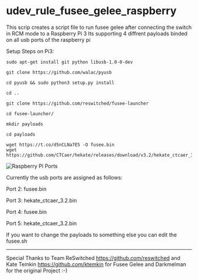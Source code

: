 # udev_rule_fusee_gelee_raspberry
This scrip creates a script file to run fusee gelee after connecting the switch in RCM mode to a Raspberry Pi 3
Its supporting 4 diffrent payloads binded on all usb ports of the raspberry pi


Setup Steps on Pi3:

```
sudo apt-get install git python libusb-1.0-0-dev

git clone https://github.com/walac/pyusb

cd pyusb && sudo python3 setup.py install

cd ..

git clone https://github.com/reswitched/fusee-launcher

cd fusee-launcher/

mkdir payloads

cd payloads

wget https://t.co/d5nCLNa7E5 -O fusee.bin
wget https://github.com/CTCaer/hekate/releases/download/v3.2/hekate_ctcaer_3.2.bin
```
![Raspberry PI Ports](https://i.imgur.com/SYEPtSg.png)

Currently the usb ports are assigned as follows: 

Port 2: fusee.bin

Port 3: hekate_ctcaer_3.2.bin

Port 4: fusee.bin

Port 5: hekate_ctcaer_3.2.bin

If you want to change the payloads to something else you can edit the fusee.sh

---
Special Thanks to Team ReSwitched https://github.com/reswitched and Kate Temkin https://github.com/ktemkin for Fusee Gelee and  Darkmelman for the original Project :-)
